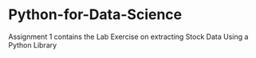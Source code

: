 # Python-for-Data-Science
Assignment 1 contains the Lab Exercise on extracting Stock Data Using a Python Library 
